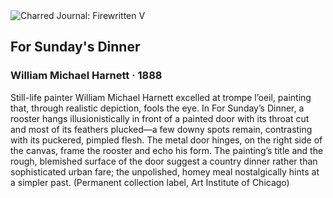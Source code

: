 <div class="artwork-of-the-day">
  <div class="container">
    <div class="img-wrapper">
      <img
        src="https://uploads1.wikiart.org/images/william-michael-harnett/for-sunday-s-dinner-1888.jpg!Large.jpg"
        alt="Charred Journal: Firewritten V" />
    </div>
    <div class="artwork-detail">
      <div class="artwork-origin"> 
        <h2 class="artwork-name">For Sunday's Dinner</h2>
        <h3 class="artist">
          William Michael Harnett
                    ·  1888
        </h3>
      </div>
      <p class="description">
        <span class="artwork-description-text ng-binding" ng-bind-html="viewModel.ArtworkOfTheDay.Description | unsafe">Still-life painter William Michael Harnett excelled at trompe l’oeil, painting that, through realistic depiction, fools the eye. In For Sunday’s Dinner, a rooster hangs illusionistically in front of a painted door with its throat cut and most of its feathers plucked—a few downy spots remain, contrasting with its puckered, pimpled flesh. The metal door hinges, on the right side of the canvas, frame the rooster and echo his form. The painting’s title and the rough, blemished surface of the door suggest a country dinner rather than sophisticated urban fare; the unpolished, homey meal nostalgically hints at a simpler past. (Permanent collection label, Art Institute of Chicago)</span>
                        <div class="text-shadow-container" ng-show="showShadow" style=""></div>
      </p>
    </div>
  </div>

</div>
